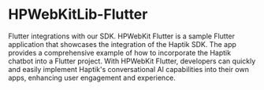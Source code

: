 # HPWebKitLib-Flutter
Flutter integrations with our SDK. HPWebKit Flutter is a sample Flutter application that showcases the integration of the Haptik SDK. The app provides a comprehensive example of how to incorporate the Haptik chatbot into a Flutter project. With HPWebKit Flutter, developers can quickly and easily implement Haptik's conversational AI capabilities into their own apps, enhancing user engagement and experience.